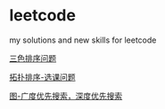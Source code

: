 # leetcode
my solutions and new skills for leetcode

[三色排序问题](https://github.com/leonhoou/leetcode/blob/master/problems/ThreeColorSort.md)

[拓扑排序-选课问题](https://github.com/leonhoou/leetcode/blob/master/problems/210-Course%20Schedule%20II.md)

[图-广度优先搜索，深度优先搜索](https://github.com/leonhoou/leetcode/blob/master/Graph.md)
